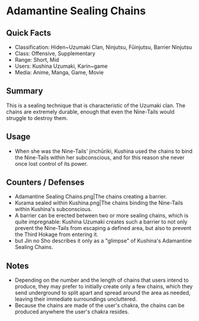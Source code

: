 # Adamantine Sealing Chains

## Quick Facts
- Classification: Hiden~Uzumaki Clan, Ninjutsu, Fūinjutsu, Barrier Ninjutsu
- Class: Offensive, Supplementary
- Range: Short, Mid
- Users: Kushina Uzumaki, Karin~game
- Media: Anime, Manga, Game, Movie

## Summary
This is a sealing technique that is characteristic of the Uzumaki clan. The chains are extremely durable, enough that even the Nine-Tails would struggle to destroy them.

## Usage
- When she was the Nine-Tails' jinchūriki, Kushina used the chains to bind the Nine-Tails within her subconscious, and for this reason she never once lost control of its power.

## Counters / Defenses
- Adamantine Sealing Chains.png|The chains creating a barrier.
- Kurama sealed within Kushina.png|The chains binding the Nine-Tails within Kushina's subconscious.
- A barrier can be erected between two or more sealing chains, which is quite impregnable: Kushina Uzumaki creates such a barrier to not only prevent the Nine-Tails from escaping a defined area, but also to prevent the Third Hokage from entering it.
- but Jin no Sho describes it only as a "glimpse" of Kushina's Adamantine Sealing Chains.

## Notes
- Depending on the number and the length of chains that users intend to produce, they may prefer to initially create only a few chains, which they send underground to split apart and spread around the area as needed, leaving their immediate surroundings uncluttered.
- Because the chains are made of the user's chakra, the chains can be produced anywhere the user's chakra resides.
